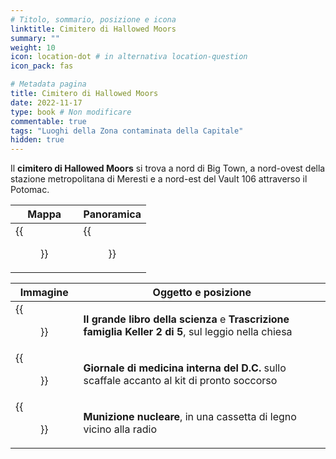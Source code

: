 ```yaml
---
# Titolo, sommario, posizione e icona
linktitle: Cimitero di Hallowed Moors
summary: ""
weight: 10
icon: location-dot # in alternativa location-question
icon_pack: fas

# Metadata pagina
title: Cimitero di Hallowed Moors
date: 2022-11-17
type: book # Non modificare
commentable: true
tags: "Luoghi della Zona contaminata della Capitale"
hidden: true
---
```


<div class="fo3">


Il **cimitero di Hallowed Moors** si trova a nord di Big Town, a nord-ovest della stazione metropolitana di Meresti e a nord-est del Vault 106 attraverso il Potomac.

| Mappa                                   | Panoramica                          |
| --------------------------------------- | ----------------------------------- |
| {{<figure src="fo3/HM_Cemetery_loc.webp">}} | {{<figure src="fo3/HM_cemetery.webp">}} |

| Immagine                                                   | Oggetto e posizione                                                                                  |
| ---------------------------------------------------------- | ---------------------------------------------------------------------------------------------------- |
| {{<figure src="fo3/Hallowed_Moors_Cemetery_Day.webp">}}        | **Il grande libro della scienza** e **Trascrizione famiglia Keller 2 di 5**, sul leggio nella chiesa |
| {{<figure src="fo3/FO3_DCJOIM_Hallowed_Moors_Cemetery.webp">}} | **Giornale di medicina interna del D.C.** sullo scaffale accanto al kit di pronto soccorso           |
| {{<figure src="fo3/Hallowed_Moors_Cemetery_MiniNuke.webp">}}   | **Munizione nucleare**, in una cassetta di legno vicino alla radio                                   |

</div>
